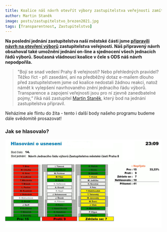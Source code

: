 ```yaml
---
title: Koalice náš návrh otevřít výbory zastupitelstva veřejnosti zamítla. Bojí se?
author: Martin Staněk
image: posts/zastupitelstvo_brezen2021.jpg
tags: [Transparentnost, Zastupitelstvo]
---
```


**Na poslední jednání zastupitelstva naší městské části jsme [připravili návrh na otevření výborů](https://praha8.pirati.cz/aktuality/chceme-otevrit-vybory-zastupitelstva-navrhujeme-jejich-novy-jednaci-rad.html) zastupitelstva veřejnosti. Náš připravený návrh obsahoval také umožnění jednání on-line a sjednocení všech jednacích řádů výborů. Současná vládnoucí koalice v čele s ODS náš návrh nepodpořila.**

>"Bojí se snad vedení Prahy 8 veřejnosti? Nebo přehledných pravidel? Těžko říct - při zasedání, ani na předběžný dotaz e-mailem dlouho před zastupitelstvem jsme od koalice nedostali žádnou reakci, natož námět k vylepšení navrhovaného znění jednacího řádu výborů. Transparence a zapojení veřejnosti jsou pro ní zjevně zanedbatelné pojmy,“ říká náš zastupitel [Martin Staněk](https://praha8.pirati.cz/lide/martin-stanek.html), který bod na jednání zastupitelstva připravil. 

Neházíme ale flintu do žita - tento i další body našeho programu budeme dále svědomitě prosazovat! 

### Jak se hlasovalo?
![Hlasování - jednací řád, 17. 3. 2021](/assets/img/posts/hlasovani-2021-03-jednacirad.jpg)
